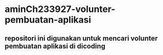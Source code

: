 # aminCh233927-volunter-pembuatan-aplikasi
repositori ini digunakan untuk mencari volunter pembuatan aplikasi di dicoding
--
